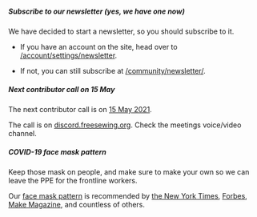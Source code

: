 ##### Subscribe to our newsletter (yes, we have one now)

We have decided to start a newsletter, so you should subscribe to it.

 - If you have an account on the site, head over to [/account/settings/newsletter](https://freesewing.org/account/settings/newsletter/).  

 - If not, you can still subscribe at [/community/newsletter/](https://freesewing.org/community/newsletter/).


##### Next contributor call on 15 May

The next contributor call is on [15 May 2021](https://github.com/freesewing/freesewing/issues/998).

The call is on [discord.freesewing.org](https://discord.freesewing.org/).
Check the meetings voice/video channel.


##### COVID-19 face mask pattern

Keep those mask on people, and make sure to make your own so we can
leave the PPE for the frontline workers.

Our [face mask pattern](/blog/facemask-frenzy) is recommended by
[the New York Times](https://www.nytimes.com/2020/03/31/opinion/coronavirus-n95-mask.html),
[Forbes](https://www.forbes.com/sites/tjmccue/2020/03/20/calling-all-people-who-sew-and-make-you-can-help-solve-2020-n95-type-mask-shortage/),
[Make Magazine](https://makezine.com/projects/sew-your-own-face-mask-from-scratch/),
and countless of others.
